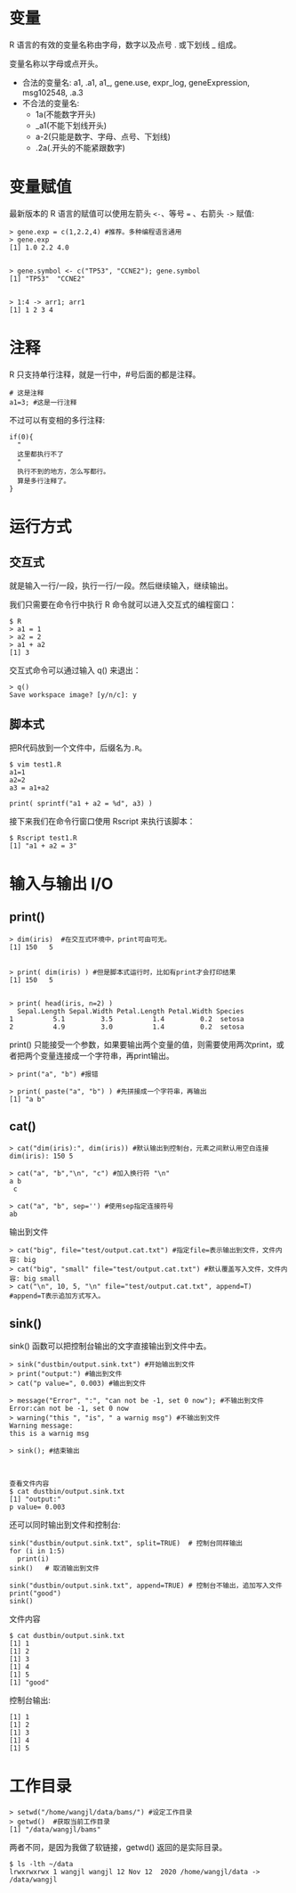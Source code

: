 # 变量

R 语言的有效的变量名称由字母，数字以及点号 . 或下划线 _ 组成。

变量名称以字母或点开头。

- 合法的变量名: a1, .a1, a1_, gene.use, expr_log, geneExpression, msg102548, .a.3
- 不合法的变量名: 
	* 1a(不能数字开头)
	* _a1(不能下划线开头)
	* a-2(只能是数字、字母、点号、下划线)
	* .2a(.开头的不能紧跟数字)








# 变量赋值

最新版本的 R 语言的赋值可以使用左箭头 `<-`、等号 `=` 、右箭头 `->` 赋值:

```
> gene.exp = c(1,2.2,4) #推荐。多种编程语言通用
> gene.exp
[1] 1.0 2.2 4.0


> gene.symbol <- c("TP53", "CCNE2"); gene.symbol
[1] "TP53"  "CCNE2"


> 1:4 -> arr1; arr1
[1] 1 2 3 4
```










# 注释

R 只支持单行注释，就是一行中，#号后面的都是注释。

```
# 这是注释
a1=3; #这是一行注释
```

不过可以有变相的多行注释:

```
if(0){
  "
  这里都执行不了
  "
  执行不到的地方，怎么写都行。
  算是多行注释了。
}
```









# 运行方式

## 交互式

就是输入一行/一段，执行一行/一段。然后继续输入，继续输出。

我们只需要在命令行中执行 R 命令就可以进入交互式的编程窗口：

```
$ R 
> a1 = 1
> a2 = 2
> a1 + a2
[1] 3
```

交互式命令可以通过输入 q() 来退出：

```
> q()
Save workspace image? [y/n/c]: y
```


## 脚本式

把R代码放到一个文件中，后缀名为`.R`。

```
$ vim test1.R
a1=1
a2=2
a3 = a1+a2

print( sprintf("a1 + a2 = %d", a3) )
```


接下来我们在命令行窗口使用 Rscript 来执行该脚本：

```
$ Rscript test1.R 
[1] "a1 + a2 = 3"
```










# 输入与输出 I/O

## print()

```
> dim(iris)  #在交互式环境中，print可由可无。
[1] 150   5


> print( dim(iris) ) #但是脚本式运行时，比如有print才会打印结果
[1] 150   5


> print( head(iris, n=2) )
  Sepal.Length Sepal.Width Petal.Length Petal.Width Species
1          5.1         3.5          1.4         0.2  setosa
2          4.9         3.0          1.4         0.2  setosa
```

print() 只能接受一个参数，如果要输出两个变量的值，则需要使用两次print，或者把两个变量连接成一个字符串，再print输出。

```
> print("a", "b") #报错

> print( paste("a", "b") ) #先拼接成一个字符串，再输出
[1] "a b"
```






## cat()

```
> cat("dim(iris):", dim(iris)) #默认输出到控制台，元素之间默认用空白连接
dim(iris): 150 5

> cat("a", "b","\n", "c") #加入换行符 "\n"
a b 
 c

> cat("a", "b", sep='') #使用sep指定连接符号
ab
```


输出到文件
```
> cat("big", file="test/output.cat.txt") #指定file=表示输出到文件，文件内容: big
> cat("big", "small" file="test/output.cat.txt") #默认覆盖写入文件，文件内容: big small
> cat("\n", 10, 5, "\n" file="test/output.cat.txt", append=T) #append=T表示追加方式写入。
```





## sink() 

sink() 函数可以把控制台输出的文字直接输出到文件中去。

```
> sink("dustbin/output.sink.txt") #开始输出到文件
> print("output:") #输出到文件
> cat("p value=", 0.003) #输出到文件

> message("Error", ":", "can not be -1, set 0 now"); #不输出到文件
Error:can not be -1, set 0 now
> warning("this ", "is", " a warnig msg") #不输出到文件
Warning message:
this is a warnig msg 

> sink(); #结束输出



查看文件内容
$ cat dustbin/output.sink.txt 
[1] "output:"
p value= 0.003
```

还可以同时输出到文件和控制台:

```
sink("dustbin/output.sink.txt", split=TRUE)  # 控制台同样输出
for (i in 1:5)
  print(i)
sink()   # 取消输出到文件

sink("dustbin/output.sink.txt", append=TRUE) # 控制台不输出，追加写入文件
print("good")
sink()
```

文件内容
```
$ cat dustbin/output.sink.txt 
[1] 1
[1] 2
[1] 3
[1] 4
[1] 5
[1] "good"
```

控制台输出:
```
[1] 1
[1] 2
[1] 3
[1] 4
[1] 5
```







# 工作目录 

```
> setwd("/home/wangjl/data/bams/") #设定工作目录
> getwd()  #获取当前工作目录
[1] "/data/wangjl/bams"
```

两者不同，是因为我做了软链接，getwd() 返回的是实际目录。

```
$ ls -lth ~/data
lrwxrwxrwx 1 wangjl wangjl 12 Nov 12  2020 /home/wangjl/data -> /data/wangjl
```

